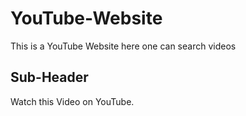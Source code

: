# YouTube-Website
This is a YouTube Website here one can search videos

## Sub-Header

Watch this Video on YouTube.
